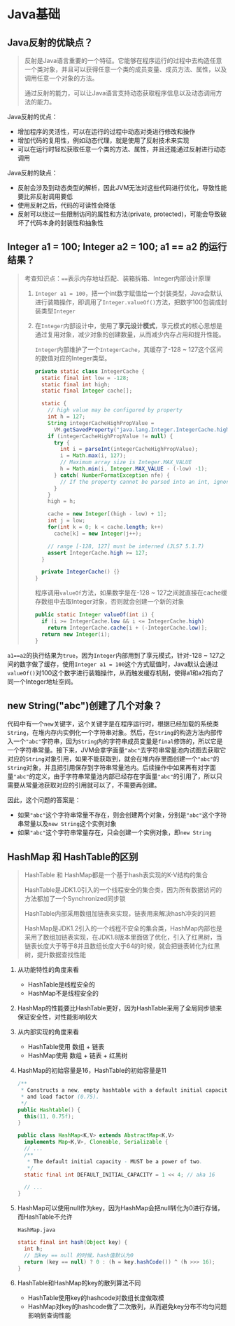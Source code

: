 # Java基础


## Java反射的优缺点？

> 反射是Java语言重要的一个特征。它能够在程序运行的过程中去构造任意一个类对象，并且可以获得任意一个类的成员变量、成员方法、属性，以及调用任意一个对象的方法。
>
> 通过反射的能力，可以让Java语言支持动态获取程序信息以及动态调用方法的能力。

Java反射的优点：

- 增加程序的灵活性，可以在运行的过程中动态对类进行修改和操作
- 增加代码的复用性，例如动态代理，就是使用了反射技术来实现
- 可以在运行时轻松获取任意一个类的方法、属性，并且还能通过反射进行动态调用

Java反射的缺点：

- 反射会涉及到动态类型的解析，因此JVM无法对这些代码进行优化，导致性能要比非反射调用要低
- 使用反射之后，代码的可读性会降低
- 反射可以绕过一些限制访问的属性和方法(private, protected)，可能会导致破坏了代码本身的封装性和抽象性

## Integer a1 = 100; Integer a2 = 100; a1 == a2 的运行结果？

> 考查知识点：`==`表示内存地址匹配、装箱拆箱、Integer内部设计原理
>
> 1. `Integer a1 = 100`，把一个int数字赋值给一个封装类型，Java会默认进行装箱操作，即调用了`Integer.valueOf()`方法，把数字100包装成封装类型`Integer`
>
> 2. 在`Integer`内部设计中，使用了**享元设计模式**，享元模式的核心思想是通过复用对象，减少对象的创建数量，从而减少内存占用和提升性能。
>
>    `Integer`内部维护了一个`IntegerCache`，其缓存了-128 \~ 127这个区间的数值对应的Integer类型。
>
>    ```java
>    private static class IntegerCache {
>      static final int low = -128;
>      static final int high;
>      static final Integer cache[];
>    
>      static {
>        // high value may be configured by property
>        int h = 127;
>        String integerCacheHighPropValue =
>          VM.getSavedProperty("java.lang.Integer.IntegerCache.high");
>        if (integerCacheHighPropValue != null) {
>          try {
>            int i = parseInt(integerCacheHighPropValue);
>            i = Math.max(i, 127);
>            // Maximum array size is Integer.MAX_VALUE
>            h = Math.min(i, Integer.MAX_VALUE - (-low) -1);
>          } catch( NumberFormatException nfe) {
>            // If the property cannot be parsed into an int, ignore it.
>          }
>        }
>        high = h;
>    
>        cache = new Integer[(high - low) + 1];
>        int j = low;
>        for(int k = 0; k < cache.length; k++)
>          cache[k] = new Integer(j++);
>    
>        // range [-128, 127] must be interned (JLS7 5.1.7)
>        assert IntegerCache.high >= 127;
>      }
>    
>      private IntegerCache() {}
>    }
>    ```
>
>    程序调用`valueOf`方法，如果数字是在-128 \~ 127之间就直接在cache缓存数组中去取Integer对象，否则就会创建一个新的对象
>
>    ```java
>    public static Integer valueOf(int i) {
>      if (i >= IntegerCache.low && i <= IntegerCache.high)
>        return IntegerCache.cache[i + (-IntegerCache.low)];
>      return new Integer(i);
>    }
>    ```

`a1==a2`的执行结果为`true`，因为`Integer`内部用到了享元模式，针对-128 \~ 127之间的数字做了缓存，使用`Integer a1 = 100`这个方式赋值时，Java默认会通过`valueOf()`对100这个数字进行装箱操作，从而触发缓存机制，使得a1和a2指向了同一个Integer地址空间。

## new String("abc")创建了几个对象？

代码中有一个`new`关键字，这个关键字是在程序运行时，根据已经加载的系统类`String`，在堆内存内实例化一个字符串对象。然后，在`String`的构造方法内部传入一个`"abc"`字符串，因为`String`内的字符串成员变量是`final`修饰的，所以它是一个字符串常量。接下来，JVM会拿字面量`"abc"`去字符串常量池内试图去获取它对应的`String`对象引用，如果不能获取到，就会在堆内存里面创建一个`"abc"`的`String`对象，并且把引用保存到字符串常量池内。后续操作中如果再有对字面量`"abc"`的定义，由于字符串常量池内部已经存在字面量`"abc"`的引用了，所以只需要从常量池获取对应的引用就可以了，不需要再创建。

因此，这个问题的答案是：

- 如果`"abc"`这个字符串常量不存在，则会创建两个对象，分别是`"abc"`这个字符串常量以及`new String`这个实例对象
- 如果`"abc"`这个字符串常量存在，只会创建一个实例对象，即`new String`

## HashMap 和 HashTable的区别

> HashTable 和 HashMap都是一个基于hash表实现的K-V结构的集合
>
> HashTable是JDK1.0引入的一个线程安全的集合类，因为所有数据访问的方法都加了一个Synchronized同步锁
>
> HashTable内部采用数组加链表来实现，链表用来解决hash冲突的问题
>
> HashMap是JDK1.2引入的一个线程不安全的集合类，HashMap内部也是采用了数组加链表实现，在JDK1.8版本里面做了优化，引入了红黑树，当链表长度大于等于8并且数组长度大于64的时候，就会把链表转化为红黑树，提升数据查找性能

1. 从功能特性的角度来看
   - HashTable是线程安全的
   - HashMap不是线程安全的

2. HashMap的性能要比HashTable更好，因为HashTable采用了全局同步锁来保证安全性，对性能影响较大

3. 从内部实现的角度来看
   - HashTable使用 数组 + 链表
   - HashMap使用 数组 + 链表 + 红黑树

4. HashMap的初始容量是16，HashTable的初始容量是11

   ```java
   /**
    * Constructs a new, empty hashtable with a default initial capacity (11)
    * and load factor (0.75).
    */
   public Hashtable() {
     this(11, 0.75f);
   }
   ```

   ```java
   public class HashMap<K,V> extends AbstractMap<K,V>
     implements Map<K,V>, Cloneable, Serializable {
     // ...
     /**
      * The default initial capacity - MUST be a power of two.
      */
     static final int DEFAULT_INITIAL_CAPACITY = 1 << 4; // aka 16
   
     // ...
   }
   ```

   

5. HashMap可以使用null作为key，因为HashMap会把null转化为0进行存储，而HashTable不允许

    `HashMap.java`
   ```java
   static final int hash(Object key) {
     int h;
     // 当key == null 的时候，hash值默认为0
     return (key == null) ? 0 : (h = key.hashCode()) ^ (h >>> 16);
   }
   ```

6. HashTable和HashMap的key的散列算法不同
   - HashTable使用key的hashcode对数组长度做取模
   - HashMap对key的hashcode做了二次散列，从而避免key分布不均匀问题影响到查询性能